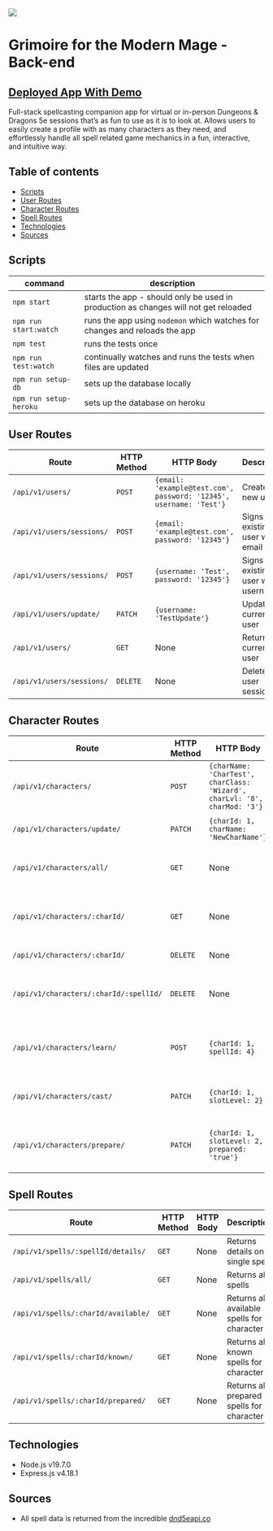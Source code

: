 <image src='./lib/images/GMM-rectangle-logo.png'>

# Grimoire for the Modern Mage - Back-end

## [Deployed App With Demo](https://grimoire-for-the-modern-mage.netlify.app/welcome)

Full-stack spellcasting companion app for virtual or in-person Dungeons & Dragons 5e sessions that’s as fun to use as it is to look at. Allows users to easily create a profile with as many characters as they need, and effortlessly handle all spell related game mechanics in a fun, interactive, and intuitive way.

## Table of contents

- [Scripts](#scripts)
- [User Routes](#user-routes)
- [Character Routes](#character-routes)
- [Spell Routes](#spell-routes)
- [Technologies](#technologies)
- [Sources](#sources)

## Scripts

| command                | description                                                                         |
| ---------------------- | ----------------------------------------------------------------------------------- |
| `npm start`            | starts the app - should only be used in production as changes will not get reloaded |
| `npm run start:watch`  | runs the app using `nodemon` which watches for changes and reloads the app          |
| `npm test`             | runs the tests once                                                                 |
| `npm run test:watch`   | continually watches and runs the tests when files are updated                       |
| `npm run setup-db`     | sets up the database locally                                                        |
| `npm run setup-heroku` | sets up the database on heroku                                                      |

## User Routes

| Route                     | HTTP Method | HTTP Body                                                          | Description                          |
| ------------------------- | ----------- | ------------------------------------------------------------------ | ------------------------------------ |
| `/api/v1/users/`          | `POST`      | `{email: 'example@test.com', password: '12345', username: 'Test'}` | Creates new user                     |
| `/api/v1/users/sessions/` | `POST`      | `{email: 'example@test.com', password: '12345'}`                   | Signs in existing user with email    |
| `/api/v1/users/sessions/` | `POST`      | `{username: 'Test', password: '12345'}`                            | Signs in existing user with username |
| `/api/v1/users/update/`   | `PATCH`     | `{username: 'TestUpdate'}`                                         | Updates current user                 |
| `/api/v1/users/`          | `GET`       | None                                                               | Returns current user                 |
| `/api/v1/users/sessions/` | `DELETE`    | None                                                               | Deletes a user session               |

## Character Routes

| Route                                  | HTTP Method | HTTP Body                                                                 | Description                                 |
| -------------------------------------- | ----------- | ------------------------------------------------------------------------- | ------------------------------------------- |
| `/api/v1/characters/`                  | `POST`      | `{charName: 'CharTest', charClass: 'Wizard', charLvl: '8', charMod: '3'}` | Creates new character                       |
| `/api/v1/characters/update/`           | `PATCH`     | `{charId: 1, charName: 'NewCharName'}`                                    | Updates current character                   |
| `/api/v1/characters/all/`              | `GET`       | None                                                                      | Returns all characters for current user     |
| `/api/v1/characters/:charId/`          | `GET`       | None                                                                      | Returns a single character for current user |
| `/api/v1/characters/:charId/`          | `DELETE`    | None                                                                      | Deletes a character                         |
| `/api/v1/characters/:charId/:spellId/` | `DELETE`    | None                                                                      | Lets current character forget a spell       |
| `/api/v1/characters/learn/`            | `POST`      | `{charId: 1, spellId: 4}`                                                 | Lets current character learn a spell        |
| `/api/v1/characters/cast/`             | `PATCH`     | `{charId: 1, slotLevel: 2}`                                               | Lets current character cast a spell         |
| `/api/v1/characters/prepare/`          | `PATCH`     | `{charId: 1, slotLevel: 2, prepared: 'true'}`                             | Lets current character un/prepare a spell   |

## Spell Routes

| Route                               | HTTP Method | HTTP Body | Description                                  |
| ----------------------------------- | ----------- | --------- | -------------------------------------------- |
| `/api/v1/spells/:spellId/details/`  | `GET`       | None      | Returns details on a single spell            |
| `/api/v1/spells/all/`               | `GET`       | None      | Returns all spells                           |
| `/api/v1/spells/:charId/available/` | `GET`       | None      | Returns all available spells for a character |
| `/api/v1/spells/:charId/known/`     | `GET`       | None      | Returns all known spells for a character     |
| `/api/v1/spells/:charId/prepared/`  | `GET`       | None      | Returns all prepared spells for a character  |

## Technologies

- Node.js v19.7.0
- Express.js v4.18.1

## Sources

- All spell data is returned from the incredible [dnd5eapi.co](https://www.dnd5eapi.co/)
